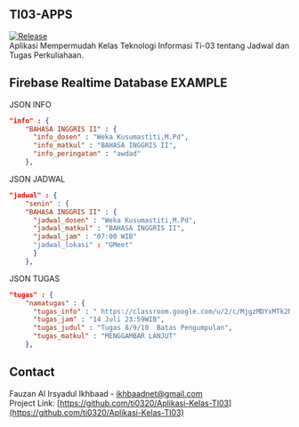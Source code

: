 <!-- INFO -->
## TI03-APPS
[![Release](https://img.shields.io/badge/realease-v.3.1.0-68B7EB)]()
<br/>
Aplikasi Mempermudah Kelas Teknologi Informasi Ti-03 tentang Jadwal dan Tugas Perkuliahaan.

<!-- Usage -->
## Firebase Realtime Database EXAMPLE
JSON INFO
```JSON
"info" : {
    "BAHASA INGGRIS II" : {
      "info_dosen" : "Weka Kusumastiti,M.Pd",
      "info_matkul" : "BAHASA INGGRIS II",
      "info_peringatan" : "awdad"
    },
```
JSON JADWAL
```JSON
"jadwal" : {
    "senin" : {
    "BAHASA INGGRIS II" : {
      "jadwal_dosen" : "Weka Kusumastiti,M.Pd",
      "jadwal_matkul" : "BAHASA INGGRIS II",
      "jadwal_jam" : "07:00 WIB"
      "jadwal_lokasi" : "GMeet"
      }
    },
```
JSON TUGAS
```JSON
"tugas" : {
    "namatugas" : {
      "tugas_info" : " https://classroom.google.com/u/2/c/MjgzMDYxMTk2NTgx",
      "tugas_jam" : "14 Juli 23:59WIB",
      "tugas_judul" : "Tugas 8/9/10  Batas Pengumpulan",
      "tugas_matkul" : "MENGGAMBAR LANJUT"
    },
```

<!-- CONTACT -->
## Contact
Fauzan Al Irsyadul Ikhbaad - ikhbaadnet@gmail.com<br/>
Project Link: [https://github.com/ti0320/Aplikasi-Kelas-TI03](https://github.com/ti0320/Aplikasi-Kelas-TI03)
